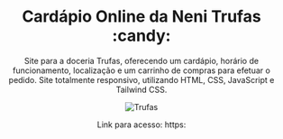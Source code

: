 

<h1 align="center"> Cardápio Online da Neni Trufas :candy: </h1>
<p align="center"> Site para a doceria Trufas, oferecendo um cardápio, horário de funcionamento, localização e um carrinho de compras para efetuar o pedido. Site totalmente responsivo, utilizando HTML, CSS, JavaScript e Tailwind CSS. </p>

<div align="center">

![Trufas](https://github.com/goncalvespedrogom/SiteNeniTrufas/assets/157895515/37a1c003-4cc6-41b8-bdad-d3f8efa23429)

</div>

<p align="center"> Link para acesso: https:</p>
